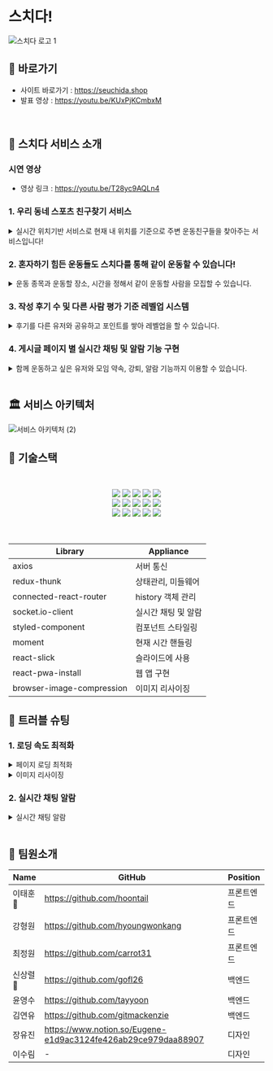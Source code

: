 # 스치다!
  ![스치다 로고 1](https://practice2082.s3.ap-northeast-2.amazonaws.com/Slide+16_9+-+1+(4).png)



## 📍 바로가기
- 사이트 바로가기 : https://seuchida.shop
- 발표 영상 : https://youtu.be/KUxPjKCmbxM

<br>

## 🎉 스치다 서비스 소개

### 시연 영상
- 영상 링크 : https://youtu.be/T28yc9AQLn4

### 1. 우리 동네 스포츠 친구찾기 서비스
  <details> <summary>실시간 위치기반 서비스로 현재 내 위치를 기준으로 주변 운동친구들을 찾아주는 서비스입니다!</summary> <div markdown="1"> 
  <img width='25%' src='https://ifh.cc/g/0BVNnz.jpg'>
  <img width='25%' src='https://ifh.cc/g/x3TpPz.png'> 
  </div>
  </details>


### 2. 혼자하기 힘든 운동들도 스치다를 통해 같이 운동할 수 있습니다!
  <details> <summary>운동 종목과 운동할 장소, 시간을 정해서 같이 운동할 사람을 모집할 수 있습니다.</summary> <div markdown="1">
  <img width='25%' src='https://user-images.githubusercontent.com/101075382/171587157-f7fe62b1-62aa-44b7-ac2a-c6a7eb8097f5.png'> 
  <img width='25%' src='https://user-images.githubusercontent.com/101075382/171531965-6519294c-8a8d-40d1-a687-f524551e4aec.JPG'> 
  <img width='25%' src='https://user-images.githubusercontent.com/101075382/171533020-78f53e3d-2acd-49a3-80cc-c70789f3751f.png'> 
  </div> 
  </details>


### 3. 작성 후기 수 및 다른 사람 평가 기준 레벨업 시스템
  <details> <summary>후기를 다른 유저와 공유하고 포인트를 쌓아 레벨업을 할 수 있습니다.</summary> <div markdown="1">
  <img width='25%' src='https://user-images.githubusercontent.com/101075382/171525541-5f198111-ae51-4160-8a15-63d9c14b4b72.png'>
  <img width='25%' src='https://user-images.githubusercontent.com/101075382/171525884-aef1d9ed-9e32-4511-ac0e-0723f4189760.png'> 
  <img width='25%' src='https://user-images.githubusercontent.com/101075382/171586838-8a294396-145d-457a-991f-8d43af970369.png'> 
  </div> 
  </details>
  
### 4. 게시글 페이지 별 실시간 채팅 및 알람 기능 구현
  <details> <summary>함께 운동하고 싶은 유저와 모임 약속, 강퇴, 알람 기능까지 이용할 수 있습니다.</summary> <div markdown="1">
  <img width='25%' src='https://user-images.githubusercontent.com/101075382/171526375-417493e3-425b-475b-91ac-4006f8fb7e66.png'>
  <img width='25%' src='https://user-images.githubusercontent.com/101075382/171526408-e310bedf-6311-4960-8c9f-546707f258f8.png'> 
  <img width='25%' src='https://user-images.githubusercontent.com/101075382/171526426-6e0c0197-03a3-497a-b6f1-bf450800d543.png'> 
  </div> 
  </details>

<br>

## 🏛 서비스 아키텍처   

![서비스 아키텍처 (2)](https://user-images.githubusercontent.com/101075382/171594436-c20d9b32-aef0-4d34-b7aa-4ae6c9445b7a.png)

## 💠 기술스택
<br>
<p align="center">
<img src="https://img.shields.io/badge/github-181717?style=for-the-badge&logo=github&logoColor=white">
  <img src="https://img.shields.io/badge/github actions-2088FF?style=for-the-badge&logo=github actions&logoColor=white">
<img src="https://img.shields.io/badge/slick-1572B6?style=for-the-badge&logo=slick&logoColor=white">
<img src="https://img.shields.io/badge/pwa-1572B6?style=for-the-badge&logo=pwa&logoColor=white">
<img src="https://img.shields.io/badge/Axios-pink?style=for-the-badge&logo=Axios&logoColor=black">
<br>
<img src="https://img.shields.io/badge/html-E34F26?style=for-the-badge&logo=html5&logoColor=white">
<img src="https://img.shields.io/badge/css-1572B6?style=for-the-badge&logo=css3&logoColor=white">
<img src="https://img.shields.io/badge/javascript-F7DF1E?style=for-the-badge&logo=javascript&logoColor=black">
<img src="https://img.shields.io/badge/React-61DAFB?style=for-the-badge&logo=React&logoColor=black">
<img src="https://img.shields.io/badge/Redux-764ABC?style=for-the-badge&logo=Redux&logoColor=white">
<br>
<img src="https://img.shields.io/badge/Socket.io-010101?style=for-the-badge&logo=Socket.io&logoColor=white">
<img src="https://img.shields.io/badge/CloudFront-D05C4B?style=for-the-badge&logo=CloudFront&logoColor=white">
<img src="https://img.shields.io/badge/Route53-E68B49?style=for-the-badge&logo=Route53s&logoColor=white">
<img src="https://img.shields.io/badge/S3-569A31?style=for-the-badge&logo=S3&logoColor=white">
<img src="https://img.shields.io/badge/styledcomponents-569A31?style=for-the-badge&logo=styledcomponents&logoColor=white">
<br>
<br>
<br>

| Library | Appliance |
| --- | --- |
| axios | 서버 통신 |
| redux-thunk | 상태관리, 미들웨어 |
| connected-react-router | history 객체 관리 |
| socket.io-client | 실시간 채팅 및 알람 |  
| styled-component | 컴포넌트 스타일링 |
| moment | 현재 시간 핸들링 |
| react-slick | 슬라이드에 사용 |
| react-pwa-install | 웹 앱 구현 |
| browser-image-compression | 이미지 리사이징 |
  
## 🚨 트러블 슈팅

  
### 1. 로딩 속도 최적화 
 <details>
  <summary>페이지 로딩 최적화</summary>
  
  * 문제 상황
    - 페이지 로딩이 느려 화면이 늦게 뜨는 현상 발생 
  * 해결 방안
    - 코드 분할
    - 레이지 로딩 
    - 대용량 기본 이미지 압축 
    - 웹폰트 최적화
    - 불필요한 코드 정리 
  * 의견 조율 및 결정
    - 위 5가지 해결방안(코드 스플리팅, 레이지 로딩, 이미지 압축, 웹폰트 최적화, 코드 정리) 모두 적용하여 로딩 속도 현저히 상승. 
    - 적용 전: ![image](https://user-images.githubusercontent.com/100031041/171617385-5eed8aaa-25ed-474b-899b-1cb603a83ae2.png) 
    - 적용 후: ![image](https://user-images.githubusercontent.com/100031041/171617412-f5eff2d7-be16-4469-b09f-12a86e505408.png)
    - ![image](https://user-images.githubusercontent.com/100031041/171617501-fd8da0e5-85a9-4470-a965-f60a413ccb33.png)
    - ![image](https://user-images.githubusercontent.com/100031041/171617522-84d41f5a-0100-4c87-a96e-31bc6b7b2b7d.png)


 </details>
 <details>
  <summary>이미지 리사이징</summary>
   
  * 문제 상황 
    - 이미지가 포함된 게시글 혹은 프로필사진 로드 시, 이미지가 천천히 뜨는 현상 발생
  * 해결 방안 
    - 업로드 시 이미지 압축
  * 의견 조율 및 결정 
    - 앞서 적용시킨 레이지 로딩에도 불구하고 문제상황 해결 안됨 => 라이브러리(browser-image-compression)를 적용해 업로드 시의 이미지를 압축하였고 이전 대비 문제 상황 개선  
    - ![image](https://user-images.githubusercontent.com/100031041/171618012-25beb2a9-628f-4e54-88b7-3e23021ce1e6.png)
    - ![image](https://user-images.githubusercontent.com/100031041/171617947-228b2f65-8904-420a-96e7-9548e8768fec.png)

 </details>
  
  ### 2. 실시간 채팅 알람
 <details>
  <summary>실시간 채팅 알람</summary>
  
  * 문제 상황
    - 알람 수신을 위해 첫 렌더링 화면에서 소켓을 연결하였으나 리렌더링 시 클라이언트와 서버간 중첩연결로 데이터가 늘어나는 문제 발생.
  * 해결 방안
    - 메인 페이지 컴포넌트가 아닌 최상위 컴포넌트인 App.js에서 소켓 연결 후, 수신되는 데이터는 Redux로 관리.
  * 의견 조율 및 결정
    - 위 해결방안을 적용하여 새로고침 후에도 모든 페이지에서 실시간 알람을 수신 가능.
   <div markdown="1">
    <img width='25%' src="https://user-images.githubusercontent.com/101075382/171623433-dc7d041a-e0cb-4e04-947e-31a433a0ae70.PNG">
    <img width='25%' src="https://user-images.githubusercontent.com/101075382/171623493-115843b2-9d6c-4598-b424-5161bcf62d5d.PNG">
 </details>


<br>

## 📌 팀원소개



| Name     | GitHub                             | Position  |
| -------- | ---------------------------------- | --------- |
| 이태훈🔰   | https://github.com/hoontail          | 프론트엔드 |
| 강형원   | https://github.com/hyoungwonkang           | 프론트엔드 |
| 최정원   | https://github.com/carrot31       | 프론트엔드 |
| 신상렬🔰   | https://github.com/gofl26        | 백엔드     |
| 윤영수   | https://github.com/tayyoon         | 백엔드     |
| 김연유   |  https://github.com/gitmackenzie      | 백엔드     |
| 장유진   | https://www.notion.so/Eugene-e1d9ac3124fe426ab29ce979daa88907                                  | 디자인     |
| 이수림   | -                                   | 디자인     |

<br />
